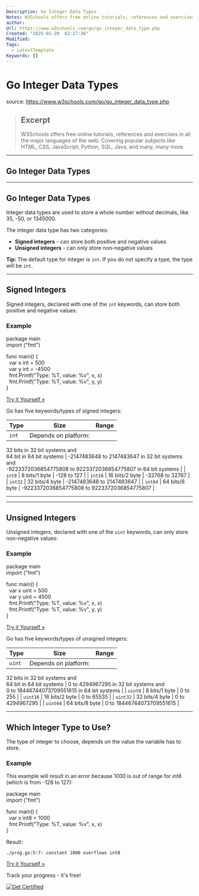 ```yaml
---
Description: Go Integer Data Types
Notes: W3Schools offers free online tutorials, references and exercises in all the major languages of the web. Covering popular subjects like HTML, CSS, JavaScript, Python, SQL, Java, and many, many more.
author: 
Url: https://www.w3schools.com/go/go_integer_data_type.php
Created: "2025-01-29  02:27:36"
Modified: 
Tags:
  - LatextTemplate
Keywords: []
---
```


# Go Integer Data Types

source: https://www.w3schools.com/go/go_integer_data_type.php

> ## Excerpt
> W3Schools offers free online tutorials, references and exercises in all the major languages of the web. Covering popular subjects like HTML, CSS, JavaScript, Python, SQL, Java, and many, many more.

---
## Go Integer Data Types

___

## Go Integer Data Types

Integer data types are used to store a whole number without decimals, like 35, -50, or 1345000.

The integer data type has two categories:

-   **Signed integers** - can store both positive and negative values
-   **Unsigned integers** - can only store non-negative values

**Tip:** The default type for integer is `int`. If you do not specify a type, the type will be `int`.

___

## Signed Integers

Signed integers, declared with one of the `int` keywords, can store both positive and negative values:

### Example

package main  
import ("fmt")

func main() {  
  var x int = 500  
  var y int = -4500  
  fmt.Printf("Type: %T, value: %v", x, x)  
  fmt.Printf("Type: %T, value: %v", y, y)  
}

[Try it Yourself »](https://www.w3schools.com/go/trygo.php?filename=demo_data_types_integer2)

Go has five keywords/types of signed integers:

| Type | Size | Range |
| --- | --- | --- |
| `int` | Depends on platform:  
32 bits in 32 bit systems and  
64 bit in 64 bit systems | \-2147483648 to 2147483647 in 32 bit systems and  
\-9223372036854775808 to 9223372036854775807 in 64 bit systems |
| `int8` | 8 bits/1 byte | \-128 to 127 |
| `int16` | 16 bits/2 byte | \-32768 to 32767 |
| `int32` | 32 bits/4 byte | \-2147483648 to 2147483647 |
| `int64` | 64 bits/8 byte | \-9223372036854775808 to 9223372036854775807 |

___

___

## Unsigned Integers

Unsigned integers, declared with one of the `uint` keywords, can only store non-negative values:

### Example

package main  
import ("fmt")

func main() {  
  var x uint = 500  
  var y uint = 4500  
  fmt.Printf("Type: %T, value: %v", x, x)  
  fmt.Printf("Type: %T, value: %v", y, y)  
}  

[Try it Yourself »](https://www.w3schools.com/go/trygo.php?filename=demo_data_types_integer1)

Go has five keywords/types of unsigned integers:

| Type | Size | Range |
| --- | --- | --- |
| `uint` | Depends on platform:  
32 bits in 32 bit systems and  
64 bit in 64 bit systems | 0 to 4294967295 in 32 bit systems and  
0 to 18446744073709551615 in 64 bit systems |
| `uint8` | 8 bits/1 byte | 0 to 255 |
| `uint16` | 16 bits/2 byte | 0 to 65535 |
| `uint32` | 32 bits/4 byte | 0 to 4294967295 |
| `uint64` | 64 bits/8 byte | 0 to 18446744073709551615 |

___

## Which Integer Type to Use?

The type of integer to choose, depends on the value the variable has to store.

### Example

This example will result in an error because 1000 is out of range for int8 (which is from -128 to 127):

package main  
import ("fmt")  
  
func main() {  
  var x int8 = 1000  
  fmt.Printf("Type: %T, value: %v", x, x)  
}

Result:

`./prog.go:5:7: constant 1000 overflows int8`

[Try it Yourself »](https://www.w3schools.com/go/trygo.php?filename=demo_data_types_integer3)

  

Track your progress - it's free!

   [![Get Certified](https://www.w3schools.com/images/img_academy_up_300.png)](https://www.w3schools.com/academy/index.php)
